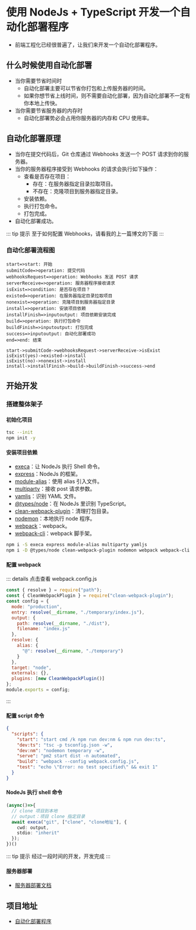 # 使用 NodeJs + TypeScript 开发一个自动化部署程序

- 前端工程化已经很普遍了，让我们来开发一个自动化部署程序。

## 什么时候使用自动化部署

- 当你需要节省时间时
  - 自动化部署主要可以节省你打包和上传服务器的时间。
  - 如果你想节省上线时间，则不需要自动化部署，因为自动化部署不一定有你本地上传快。
- 当你需要节省服务器的内存时
  - 自动化部署势必会占用你服务器的内存和 CPU 使用率。

## 自动化部署原理

- 当你在提交代码后，Git 仓库通过 Webhooks 发送一个 POST 请求到你的服务器。
- 当你的服务器程序接受到 Webhooks 的请求会执行如下操作：
  - 查看是否存在项目：
    - 存在：在服务器指定目录拉取项目。
    - 不存在：克隆项目到服务器指定目录。
  - 安装依赖。
  - 执行打包命令。
  - 打包完成。
- 自动化部署成功。

::: tip 提示
至于如何配置 Webhooks，请看我的上一篇博文的下面
:::

### 自动化部署流程图

```flow
start=>start: 开始
submitCode=>operation: 提交代码
webhooksRequest=>operation: Webhooks 发送 POST 请求
serverReceive=>operation: 服务器程序接收请求
isExist=>condition: 是否存在项目？
existed=>operation: 在服务器指定目录拉取项目
nonexist=>operation: 克隆项目到服务器指定目录
install=>operation: 安装项目依赖
installFinish=>inputoutput: 项目依赖安装完成
build=>operation: 执行打包命令
buildFinish=>inputoutput: 打包完成
success=>inputoutput: 自动化部署成功
end=>end: 结束

start->submitCode->webhooksRequest->serverReceive->isExist
isExist(yes)->existed->install
isExist(no)->nonexist->install
install->installFinish->build->buildFinish->success->end
```

## 开始开发

### 搭建整体架子

#### 初始化项目

```sh
tsc --init
npm init -y
```

#### 安装项目依赖

- [execa](https://www.npmjs.com/package/execa)：让 NodeJs 执行 Shell 命令。
- [express](https://www.npmjs.com/package/express)：NodeJs 的框架。
- [module-alias](https://www.npmjs.com/package/module-alias)：使用 alias 引入文件。
- [multiparty](https://www.npmjs.com/package/multiparty)：接收 post 请求参数。
- [yamljs](https://www.npmjs.com/package/yamljs)：识别 YAML 文件。
- [@types/node](https://www.npmjs.com/package/@types/node)：在 NodeJs 里识别 TypeScript。
- [clean-webpack-plugin](https://www.npmjs.com/package/clean-webpack-plugin)：清理打包目录。
- [nodemon](https://www.npmjs.com/package/nodemon)：本地执行 node 程序。
- [webpack](https://www.npmjs.com/package/webpack)：webpack。
- [webpack-cli](https://www.npmjs.com/package/webpack-cli)：webpack 脚手架。

```sh
npm i -S execa express module-alias multiparty yamljs
npm i -D @types/node clean-webpack-plugin nodemon webpack webpack-cli
```

#### 配置 webpack

::: details 点击查看 webpack.config.js

```js
const { resolve } = require("path");
const { CleanWebpackPlugin } = require("clean-webpack-plugin");
const config = {
  mode: "production",
  entry: resolve(__dirname, "./temporary/index.js"),
  output: {
    path: resolve(__dirname, "./dist"),
    filename: "index.js"
  },
  resolve: {
    alias: {
      "@": resolve(__dirname, "./temporary")
    }
  },
  target: "node",
  externals: {},
  plugins: [new CleanWebpackPlugin()]
};
module.exports = config;
```

:::

#### 配置 script 命令

```json
{
  "scripts": {
    "start": "start cmd /k npm run dev:nm & npm run dev:ts",
    "dev:ts": "tsc -p tsconfig.json -w",
    "dev:nm": "nodemon temporary -w",
    "serve": "pm2 start dist -n automated",
    "build": "webpack --config webpack.config.js",
    "test": "echo \"Error: no test specified\" && exit 1"
  }
}
```

#### NodeJs 执行 shell 命令

```ts
(async()=>{
  // clone 项目到本地
  // output：项目 clone 指定目录
  await execa("git", ["clone", "clone地址"], {
    cwd: output,
    stdio: "inherit"
  });
})()
```

::: tip 提示
经过一段时间的开发，开发完成
:::

#### 服务器部署

- [服务器部署文档](https://github.com/biaov/automated/blob/main/deploy.md)

## 项目地址

- [自动化部署程序](https://github.com/biaov/automated)
